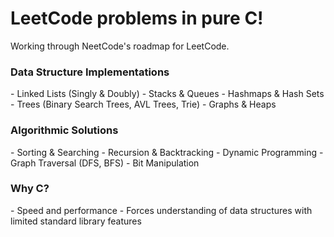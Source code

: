 
<h1>LeetCode problems in pure C!</h1>

Working through NeetCode's roadmap for LeetCode.

<h3>Data Structure Implementations</h3>
- Linked Lists (Singly & Doubly)
- Stacks & Queues
- Hashmaps & Hash Sets
- Trees (Binary Search Trees, AVL Trees, Trie)
- Graphs & Heaps

<h3>Algorithmic Solutions</h3>
- Sorting & Searching
- Recursion & Backtracking
- Dynamic Programming
- Graph Traversal (DFS, BFS)
- Bit Manipulation

<h3>Why C?</h3>
- Speed and performance
- Forces understanding of data structures with limited standard library features

